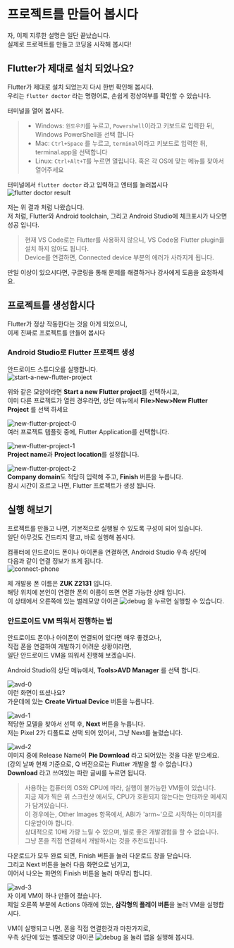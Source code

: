 # 프로젝트를 만들어 봅시다
자, 이제 지루한 설명은 일단 끝났습니다.  
실제로 프로젝트를 만들고 코딩을 시작해 봅시다!  

## Flutter가 제대로 설치 되었나요?
Flutter가 제대로 설치 되었는지 다시 한번 확인해 봅시다.  
우리는 `flutter doctor` 라는 명령어로, 손쉽게 정상여부를 확인할 수 있습니다.  

터미널을 열어 봅시다.  
> - Windows: `윈도우키`를 누르고, `Powershell`이라고 키보드로 입력한 뒤, Windows PowerShell을 선택 합니다
> - Mac: `Ctrl+Space` 를 누르고, `terminal`이라고 키보드로 입력한 뒤, terminal.app을 선택합니다
> - Linux: `Ctrl+Alt+T`를 누르면 열립니다. 혹은 각 OS에 맞는 메뉴를 찾아서 열어주세요

터미널에서 `flutter doctor` 라고 입력하고 엔터를 눌러봅시다  
![flutter doctor result](images/flutter-doctor.png)  

저는 위 결과 처럼 나왔습니다.  
저 처럼, Flutter와 Android toolchain, 그리고 Android Studio에 체크표시가 나오면 성공 입니다.  
> 현재 VS Code로는 Flutter를 사용하지 않으니, VS Code용 Flutter plugin을 설치 하지 않아도 됩니다.  
> Device를 연결하면, Connected device 부분의 에러가 사라지게 됩니다.  

만일 이상이 있으시다면, 구글링을 통해 문제를 해결하거나 강사에게 도움을 요청하세요.  

## 프로젝트를 생성합시다
Flutter가 정상 작동한다는 것을 아게 되었으니,  
이제 진짜로 프로젝트를 만들어 봅시다  

### Android Studio로 Flutter 프로젝트 생성
안드로이드 스튜디오를 실행합니다.  
![start-a-new-flutter-project](images/start-a-new-flutter-project.png)  

위와 같은 모양이라면 **Start a new Flutter project**를 선택하시고,  
이미 다른 프로젝트가 열린 경우라면, 상단 메뉴에서 **File>New>New Flutter Project** 를 선택 하세요

![new-flutter-project-0](images/new-flutter-project-0.png)  
여러 프로젝트 템플릿 중에, Flutter Application를 선택합니다.  

![new-flutter-project-1](images/new-flutter-project-1.png)  
**Project name**과 **Project location**를 설정합니다.  

![new-flutter-project-2](images/new-flutter-project-2.png)  
**Company domain**도 적당히 입력해 주고, **Finish** 버튼을 누릅니다.  
잠시 시간이 흐르고 나면, Flutter 프로젝트가 생성 됩니다.  

## 실행 해보기
프로젝트를 만들고 나면, 기본적으로 실행될 수 있도록 구성이 되어 있습니다.  
일단 아무것도 건드리지 말고, 바로 실행해 봅시다.  

컴퓨터에 안드로이드 폰이나 아이폰을 연결하면, Android Studio 우측 상단에  
다음과 같이 연결 정보가 뜨게 됩니다.  
![connect-phone](images/connect-phone.png)  

제 개발용 폰 이름은 **ZUK Z2131** 입니다.  
해당 위치에 본인이 연결한 폰의 이름이 뜨면 연결 가능한 상태 입니다.  
이 상태에서 오른쪽에 있는 벌레모양 아이콘 ![debug](images/debug.png) 을 누르면 실행할 수 있습니다.  

### 안드로이드 VM 띄워서 진행하는 법
안드로이드 폰이나 아이폰이 연결되어 있다면 매우 좋겠으나,  
직접 폰을 연결하여 개발하기 어려운 상황이라면,  
일단 안드로이드 VM을 띄워서 진행해 보겠습니다.  

Android Studio의 상단 메뉴에서, **Tools>AVD Manager** 를 선택 합니다.  

![avd-0](images/avd-0.png)  
이런 화면이 뜨셨나요?  
가운데에 있는 **Create Virtual Device** 버튼을 누릅니다.  

![avd-1](images/avd-1.png)  
적당한 모델을 찾아서 선택 후, **Next** 버튼을 누릅니다.  
저는 Pixel 2가 디폴트로 선택 되어 있어서, 그냥 Next를 눌렀습니다.  

![avd-2](images/avd-2.png)  
이미지 중에 Release Name이 **Pie Download** 라고 되어있는 것을 다운 받으세요.  
(강의 날짜 현재 기준으로, Q 버전으로는 Flutter 개발을 할 수 없습니다.)  
**Download** 라고 쓰여있는 파란 글씨를 누르면 됩니다.  
> 사용하는 컴퓨터의 OS와 CPU에 따라, 실행이 불가능한 VM들이 있습니다.  
> 지금 제가 찍은 위 스크린샷 에서도, CPU가 호환되지 않는다는 안타까운 메세지가 담겨있습니다.  
> 이 경우에는, Other Images 항목에서, ABI가 'arm~'으로 시작하는 이미지를 다운받아야 합니다.  
> 상대적으로 10배 가량 느릴 수 있으며, 별로 좋은 개발경험을 할 수 없습니다.  
> 그냥 폰을 직접 연결해서 개발하시는 것을 추천드립니다.  

다운로드가 모두 완료 되면, Finish 버튼을 눌러 다운로드 창을 닫습니다.  
그리고 Next 버튼을 눌러 다음 화면으로 넘기고,  
이어서 나오는 화면의 Finish 버튼을 눌러 마무리 합니다.  

![avd-3](images/avd-3.png)  
자 이제 VM이 하나 만들어 졌습니다.  
제일 오른쪽 부분에 Actions 아래에 있는, **삼각형의 플레이 버튼**을 눌러 VM을 실행합시다.  

VM이 실행되고 나면, 폰을 직접 연결한것과 마찬가지로,  
우측 상단에 있는 벌레모양 아이콘 ![debug](images/debug.png) 을 눌러 앱을 실행해 봅시다.  